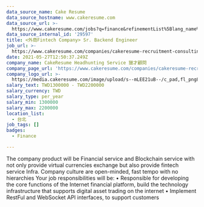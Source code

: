 ```yaml
---
data_source_name: Cake Resume
data_source_hostname: www.cakeresume.com
data_source_url: >-
  https://www.cakeresume.com/jobs?q=finance&refinementList%5Blang_name%5D%5B0%5D=English&refinementList%5Bsalary_type%5D=per_year&range%5Bsalary_range%5D%5Bmin%5D=1000000&page=3
data_source_internal_id: '29597'
title: <外商Fintech Company> Sr. Backend Engineer
job_url: >-
  https://www.cakeresume.com/companies/cakeresume-recruitment-consulting/jobs/lt-foreign-fintech-company-gt-sr-backend-engineer
date: 2021-05-27T12:50:37.249Z
company_name: CakeResume Headhunting Service 獵才顧問
company_page_url: 'https://www.cakeresume.com/companies/cakeresume-recruitment-consulting'
company_logo_url: >-
  https://media.cakeresume.com/image/upload/s--mLEE21uB--/c_pad,fl_png8,h_200,w_200/v1620881212/vdbipassrdfr8omwzeq6.png
salary_text: TWD1300000 - TWD2200000
salary_currency: TWD
salary_type: per_year
salary_min: 1300000
salary_max: 2200000
location_list:
  - 台北
job_tags: []
badges:
  - Finance

---
```


The company product will be Financial service and Blockchain service with not only provide virtual currencies exchange but also provide fintech service Infra. Company culture are open-minded, fast tempo with no hierarchies Your job responsibilities will be: • Responsible for developing the core functions of the Internet financial platform, build the technology infrastructure that supports digital asset trading on the internet • Implement RestFul and WebSocket API interfaces, to support customers